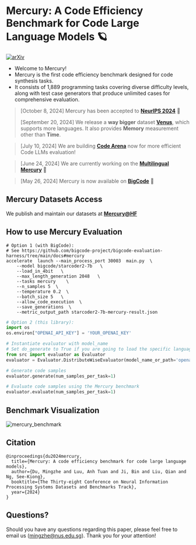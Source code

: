 # Mercury: A Code Efficiency Benchmark for Code Large Language Models 🪐

[![arXiv](https://img.shields.io/badge/arXiv-2402.07844-b31b1b.svg)](https://arxiv.org/abs/2402.07844)

* Welcome to Mercury!
* Mercury is the first code efficiency benchmark designed for code synthesis tasks.
* It consists of 1,889 programming tasks covering diverse difficulty levels, along with test case generators that produce unlimited cases for comprehensive evaluation.

> [October 8, 2024] Mercury has been accepted to [**NeurIPS 2024**](https://neurips.cc/virtual/2024/poster/97452) 🌟
> 
> [September 20, 2024] We release a **way bigger** dataset [**Venus**](https://github.com/Elfsong/venus), which supports more languages. It also provides **Memory** measurement other than **Time**.

> [July 10, 2024] We are building [**Code Arena**](https://codearena.online/about/) now for more efficient Code LLMs evaluation!

> [June 24, 2024] We are currently working on the [**Multilingual Mercury**](https://huggingface.co/datasets/Elfsong/Mercury_Multilingual) 🚧

> [May 26, 2024] Mercury is now available on [**BigCode**](https://github.com/bigcode-project/bigcode-evaluation-harness/tree/main/docs#mercury) 🌟

## Mercury Datasets Access
We publish and maintain our datasets at [**Mercury@HF**](https://huggingface.co/datasets/Elfsong/Mercury)

## How to use Mercury Evaluation
```shell
# Option 1 (with BigCode):
# See https://github.com/bigcode-project/bigcode-evaluation-harness/tree/main/docs#mercury
accelerate  launch --main_process_port 30003  main.py  \
    --model bigcode/starcoder2-7b   \
    --load_in_4bit   \
    --max_length_generation 2048   \
    --tasks mercury    \
    --n_samples 5  \
    --temperature 0.2  \
    --batch_size 5   \
    --allow_code_execution  \
    --save_generations  \
    --metric_output_path starcoder2-7b-mercury-result.json
```

```python
# Option 2 (this library):
import os
os.environ["OPENAI_API_KEY"] = 'YOUR_OPENAI_KEY'

# Instantiate evaluator with model_name
# Set do_generate to True if you are going to load the specific language model during evaluator initialization.
from src import evaluator as Evaluator
evaluator = Evaluator.DistributeWiseEvaluator(model_name_or_path='openai/gpt-3.5-turbo-1106', do_generate=True)

# Generate code samples
evaluator.generate(num_samples_per_task=1)

# Evaluate code samples using the Mercury benchmark
evaluator.evaluate(num_samples_per_task=1)
```

## Benchmark Visualization
![mercury_benchmark](https://github.com/Elfsong/Mercury/assets/12135272/4b4b2126-a06c-43dc-ae16-2848d9f77a69)

## Citation
```
@inproceedings{du2024mercury,
  title={Mercury: A code efficiency benchmark for code large language models},
  author={Du, Mingzhe and Luu, Anh Tuan and Ji, Bin and Liu, Qian and Ng, See-Kiong},
  booktitle={The Thirty-eight Conference on Neural Information Processing Systems Datasets and Benchmarks Track},
  year={2024}
}
```

## Questions?
Should you have any questions regarding this paper, please feel free to email us (mingzhe@nus.edu.sg). Thank you for your attention!

